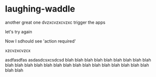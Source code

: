 # laughing-waddle
another great one
dvzxcvzxcvzxc
trigger the apps

let's try again

Now I sdhould see 'action required'

xzcvzxcvzcx

asdfasdfas
asdasdcsxcsdcsd
blah
blah
blah
blah
blah
blah
blah
blah
blah
blah
blah
blah
blah
blah
blah
blah
blah
blah
blah
blah
blah
blah
blah
blah
blah
blah
